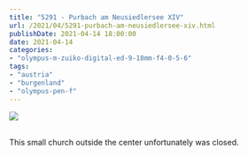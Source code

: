 ```yaml
---
title: "5291 - Purbach am Neusiedlersee XIV"
url: /2021/04/5291-purbach-am-neusiedlersee-xiv.html
publishDate: 2021-04-14 18:00:00
date: 2021-04-14
categories:
- "olympus-m-zuiko-digital-ed-9-18mm-f4-0-5-6"
tags:
- "austria"
- "burgenland"
- "olympus-pen-f"
---
```

<div class="container">
<div class="center"><a target="_blank" href="https://d25zfm9zpd7gm5.cloudfront.net/1200x1200/2019/20190407_130055_lr.jpg"><img class="webfeedsFeaturedVisual" src="https://d25zfm9zpd7gm5.cloudfront.net/0600x0600/2019/20190407_130055_lr.jpg" /></a></div>
</div>
<br />

This small church outside the center unfortunately was
closed.
